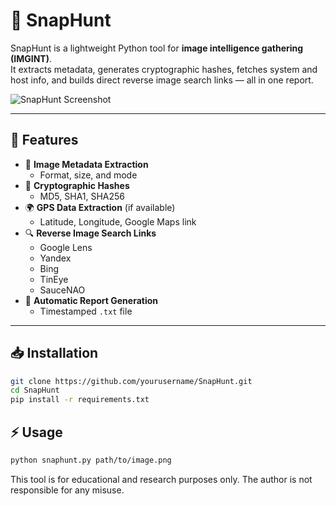 # 📸 SnapHunt

SnapHunt is a lightweight Python tool for **image intelligence gathering (IMGINT)**.  
It extracts metadata, generates cryptographic hashes, fetches system and host info, and builds direct reverse image search links — all in one report.

![SnapHunt Screenshot](https://i.ibb.co/4ggprtJg/Screenshot-2025-08-14-161205.png)

---

## 🚀 Features
- 📂 **Image Metadata Extraction**  
  - Format, size, and mode
- 🔑 **Cryptographic Hashes**  
  - MD5, SHA1, SHA256
- 🌍 **GPS Data Extraction** (if available)  
  - Latitude, Longitude, Google Maps link
- 🔍 **Reverse Image Search Links**  
  - Google Lens  
  - Yandex  
  - Bing  
  - TinEye  
  - SauceNAO
- 📑 **Automatic Report Generation**  
  - Timestamped `.txt` file
---

## 📥 Installation

```bash
git clone https://github.com/yourusername/SnapHunt.git
cd SnapHunt
pip install -r requirements.txt
```

## ⚡ Usage
```bash
python snaphunt.py path/to/image.png
```

This tool is for educational and research purposes only.
The author is not responsible for any misuse.
